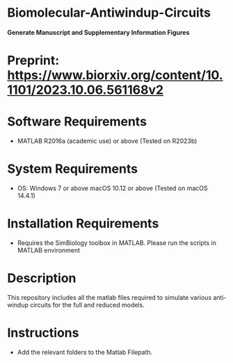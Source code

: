 # Biomolecular-Antiwindup-Circuits

#### Generate Manuscript and Supplementary Information Figures ####
# Preprint: https://www.biorxiv.org/content/10.1101/2023.10.06.561168v2

# Software Requirements
 - MATLAB R2016a (academic use) or above (Tested on R2023b)

# System Requirements
 - OS: Windows 7 or above
       macOS 10.12 or above (Tested on macOS 14.4.1)

# Installation Requirements
 - Requires the SimBiology toolbox in MATLAB. Please run the scripts in MATLAB environment
 
# Description
This repository includes all the matlab files required to simulate various anti-windup circuits for the full and reduced models.

# Instructions
 - Add the relevant folders to the Matlab Filepath.
